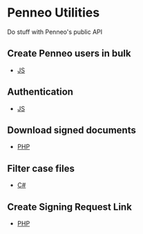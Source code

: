 # Penneo Utilities

Do stuff with Penneo's public API

## Create Penneo users in bulk
- [JS][js-user-creation]

## Authentication
- [JS][js-authentication]

## Download signed documents
- [PHP][download-signed-documents]

## Filter case files
- [C#][filter-case-files]

## Create Signing Request Link
- [PHP][create-signing-request]


[js-user-creation]: https://github.com/Penneo/api-utils/tree/master/js/user-creation
[js-authentication]: https://github.com/Penneo/api-utils/tree/master/js/authentication
[download-signed-documents]: https://github.com/Penneo/api-utils/tree/master/php/download-signed-documents
[filter-case-files]: https://github.com/Penneo/api-utils/tree/master/cs/filter-case-files
[create-signing-request]: https://github.com/Penneo/api-utils/tree/master/php/create-signing-request
